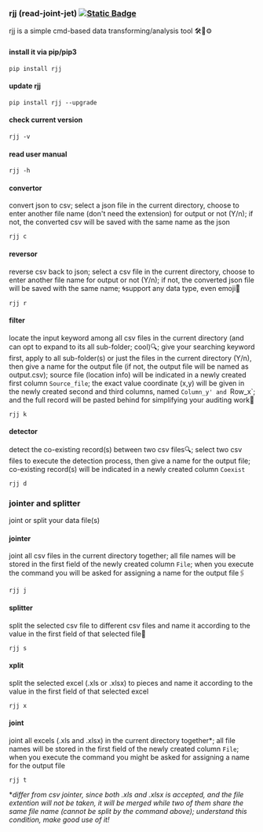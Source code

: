 ### rjj (read-joint-jet) [![Static Badge](https://img.shields.io/badge/ver-0.1.2-black?logo=github)](https://github.com/calcuis/rjj/releases)
rjj is a simple cmd-based data transforming/analysis tool 🛠🔩⚙
#### install it via pip/pip3
```
pip install rjj
```
#### update rjj
```
pip install rjj --upgrade
```
#### check current version
```
rjj -v
```
#### read user manual
```
rjj -h
```
#### convertor
convert json to csv; select a json file in the current directory, choose to enter another file name (don't need the extension) for output or not (Y/n); if not, the converted csv will be saved with the same name as the json
```
rjj c
```
#### reversor
reverse csv back to json; select a csv file in the current directory, choose to enter another file name for output or not (Y/n); if not, the converted json file will be saved with the same name; 🌀support any data type, even emoji🐷
```
rjj r
```
#### filter
locate the input keyword among all csv files in the current directory (and can opt to expand to its all sub-folder; cool)🔍; give your searching keyword first, apply to all sub-folder(s) or just the files in the current directory (Y/n), then give a name for the output file (if not, the output file will be named as output.csv); source file (location info) will be indicated in a newly created first column `Source_file`; the exact value coordinate (x,y) will be given in the newly created second and third columns, named `Column_y' and `Row_x`; and the full record will be pasted behind for simplifying your auditing work📑
```
rjj k
```
#### detector
detect the co-existing record(s) between two csv files🔍; select two csv files to execute the detection process, then give a name for the output file; co-existing record(s) will be indicated in a newly created column `Coexist`
```
rjj d
```
### jointer and splitter
joint or split your data file(s)
#### jointer
joint all csv files in the current directory together; all file names will be stored in the first field of the newly created column `File`; when you execute the command you will be asked for assigning a name for the output file🖇
```
rjj j
```
#### splitter
split the selected csv file to different csv files and name it according to the value in the first field of that selected file📑
```
rjj s
```
#### xplit
split the selected excel (.xls or .xlsx) to pieces and name it according to the value in the first field of that selected excel
```
rjj x
```
#### joint
joint all excels (.xls and .xlsx) in the current directory together*; all file names will be stored in the first field of the newly created column `File`; when you execute the command you might be asked for assigning a name for the output file
```
rjj t
```
**differ from csv jointer, since both .xls and .xlsx is accepted, and the file extention will not be taken, it will be merged while two of them share the same file name (cannot be split by the command above); understand this condition, make good use of it!*
